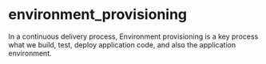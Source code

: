 # environment_provisioning
In a continuous delivery process, Environment provisioning is a key process what we build, test, deploy application code, and also the application environment.
